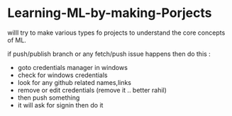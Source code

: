 # Learning-ML-by-making-Porjects
willl try to make various types fo projects to understand the core concepts of ML.


if push/publish branch or any fetch/push issue happens then do this : 
- goto credentials manager in windows
- check for windows credentials
- look for any github related names,links
- remove or edit credentials (remove it .. better rahil)
- then push something
- it will ask for signin then do it
